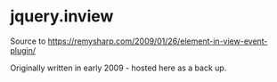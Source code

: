 # jquery.inview

Source to https://remysharp.com/2009/01/26/element-in-view-event-plugin/

Originally written in early 2009 - hosted here as a back up.

